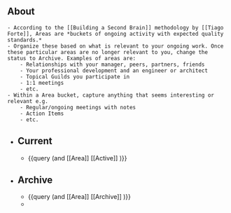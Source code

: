 ## About
	- According to the [[Building a Second Brain]] methodology by [[Tiago Forte]], Areas are *buckets of ongoing activity with expected quality standards.*
	- Organize these based on what is relevant to your ongoing work. Once these particular areas are no longer relevant to you, change the status to Archive. Examples of areas are:
		- Relationships with your manager, peers, partners, friends
		- Your professional development and an engineer or architect
		- Topical Guilds you participate in
		- 1:1 meetings
		- etc.
	- Within a Area bucket, capture anything that seems interesting or relevant e.g.
		- Regular/ongoing meetings with notes
		- Action Items
		- etc.
- ## Current
	- {{query (and [[Area]] [[Active]] )}}
- ## Archive
	- {{query (and [[Area]] [[Archive]] )}}
	-